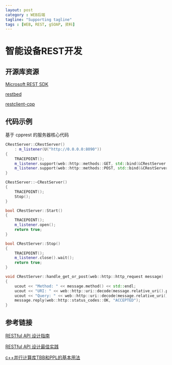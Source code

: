 ```yaml
---
layout: post
category : WEB后端
tagline: "Supporting tagline"
tags : [WEB, REST, gSOAP, 资料]
---
```



# 智能设备REST开发



## 开源库资源

[Microsoft REST SDK](https://github.com/Microsoft/cpprestsdk)

[restbed](https://github.com/Corvusoft/restbed)

[restclient-cpp](https://github.com/mrtazz/restclient-cpp)



## 代码示例

基于 cpprest 的服务器核心代码

```c++
CRestServer::CRestServer()
    : m_listener(U("http://0.0.0.0:8090"))
{
    TRACEPOINT();
    m_listener.support(web::http::methods::GET, std::bind(&CRestServer::handle_get_or_post, this, std::placeholders::_1));
    m_listener.support(web::http::methods::POST, std::bind(&CRestServer::handle_get_or_post, this, std::placeholders::_1));
}

CRestServer::~CRestServer()
{
    TRACEPOINT();
    Stop();
}

bool CRestServer::Start()
{
    TRACEPOINT();
    m_listener.open();
    return true;
}

bool CRestServer::Stop()
{
    TRACEPOINT();
    m_listener.close().wait();
    return true;
}

void CRestServer::handle_get_or_post(web::http::http_request message)
{
    ucout << "Method: " << message.method() << std::endl;
    ucout << "URI: " << web::http::uri::decode(message.relative_uri().path()) << std::endl;
    ucout << "Query: " << web::http::uri::decode(message.relative_uri().query()) << std::endl << std::endl;
    message.reply(web::http::status_codes::OK, "ACCEPTED");
}

```





## 参考链接

[RESTful API 设计指南](http://www.ruanyifeng.com/blog/2014/05/restful_api.html)

[RESTful API 设计最佳实践](http://www.csdn.net/article/2013-06-13/2815744-RESTful-API)

[c++并行计算库TBB和PPL的基本用法](http://www.cnblogs.com/qicosmos/p/3517166.html)

